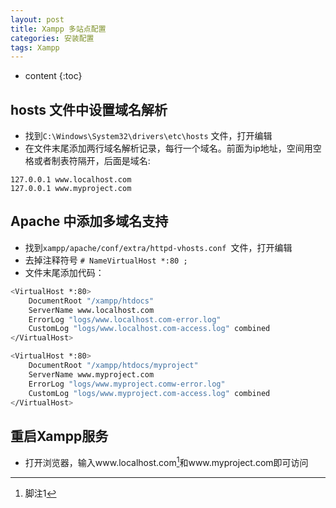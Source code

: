 ```yaml
---
layout: post
title: Xampp 多站点配置
categories: 安装配置 
tags: Xampp
---
```


* content
{:toc}

## hosts 文件中设置域名解析

- 找到`C:\Windows\System32\drivers\etc\hosts` 文件，打开编辑
- 在文件末尾添加两行域名解析记录，每行一个域名。前面为ip地址，空间用空格或者制表符隔开，后面是域名:

```
127.0.0.1 www.localhost.com
127.0.0.1 www.myproject.com
```




## Apache 中添加多域名支持

- 找到`xampp/apache/conf/extra/httpd-vhosts.conf `文件，打开编辑
- 去掉注释符号 `# NameVirtualHost *:80 ;`
- 文件末尾添加代码：

```bash
<VirtualHost *:80>
    DocumentRoot "/xampp/htdocs"
    ServerName www.localhost.com
    ErrorLog "logs/www.localhost.com-error.log"
    CustomLog "logs/www.localhost.com-access.log" combined
</VirtualHost>

<VirtualHost *:80>
    DocumentRoot "/xampp/htdocs/myproject"
    ServerName www.myproject.com
    ErrorLog "logs/www.myproject.comw-error.log"
    CustomLog "logs/www.myproject.com-access.log" combined
</VirtualHost>
```

## 重启Xampp服务
- 打开浏览器，输入www.localhost.com[^1]和www.myproject.com即可访问

[^1]: 脚注1
